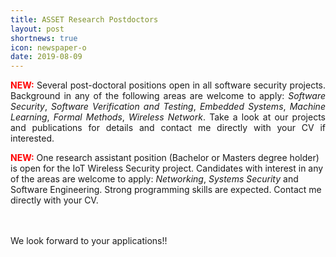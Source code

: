 ```yaml
---
title: ASSET Research Postdoctors
layout: post
shortnews: true
icon: newspaper-o
date: 2019-08-09
---
```

<p style="text-align:justify">
<font color="red"><b>NEW:</b></font>
Several post-doctoral positions open in all software security projects. Background in any of the following areas are welcome to apply: 
<i>Software Security</i>, <i>Software Verification and Testing</i>, <i>Embedded Systems</i>, <i>Machine Learning</i>, <i>Formal Methods</i>, 
<i>Wireless Network</i>. Take a look at our projects and publications for details and contact me directly with your CV if interested.  

<font color="red"><b>NEW:</b></font>
One research assistant position (Bachelor or Masters degree holder) is open for the IoT Wireless Security project. Candidates with 
interest in any of the areas are welcome to apply: <i>Networking</i>, <i>Systems Security</i> and Software Engineering. Strong programming 
skills are expected. Contact me directly with your CV. 

<br>
<br>
We look forward to your applications!!

</p> 
